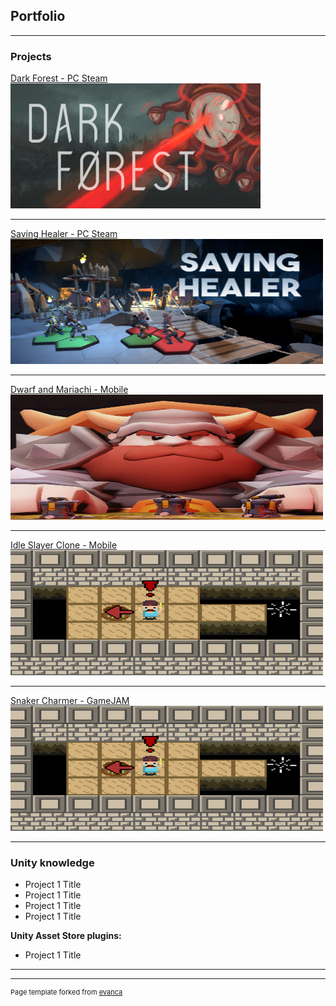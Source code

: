 ## Portfolio

---

### Projects

[Dark Forest - PC Steam](/darkForest)
<img src="images/dark_forest616.png?raw=true" width="400" height="200"/>

---
[Saving Healer - PC Steam](/pdf/sample_presentation.pdf)
<img src="images/savingHealer_616.png?raw=true" width="500" height="200"/>

---
[Dwarf and Mariachi - Mobile](http://example.com/)
<img src="images/Mariachis_and_Dwarfs.jpg?raw=true" width="500" height="200"/>

---
[Idle Slayer Clone - Mobile](http://example.com/)
<img src="images/snakeCharmer.png?raw=true" width="500" height="200"/>

---
[Snaker Charmer - GameJAM](http://example.com/)
<img src="images/snakeCharmer.png?raw=true" width="500" height="200"/>

---

### Unity knowledge

- Project 1 Title
- Project 1 Title
- Project 1 Title
- Project 1 Title

**Unity Asset Store plugins:**
- Project 1 Title

---



---
<p style="font-size:11px">Page template forked from <a href="https://github.com/evanca/quick-portfolio">evanca</a></p>
<!-- Remove above link if you don't want to attibute -->
